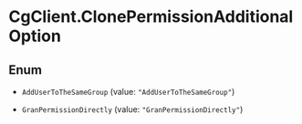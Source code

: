 # CgClient.ClonePermissionAdditionalOption

## Enum


* `AddUserToTheSameGroup` (value: `"AddUserToTheSameGroup"`)

* `GranPermissionDirectly` (value: `"GranPermissionDirectly"`)


